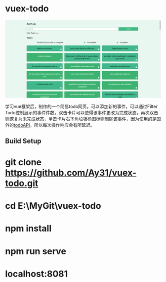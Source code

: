 # vuex-todo


![](https://github.com/Ay31/hello-world/blob/master/img/vuex-todo/01.PNG)

学习vue框架后，制作的一个简易todo网页，可以添加新的事件，可以通过Filter Todo控制展示的事件件数，双击卡片可以使得该事件更改为完成状态，再次双击则恢复为未完成状态，单击卡片右下角垃圾桶图标则删除该事件，因为使用的是国外的[todoAPI](http://jsonplaceholder.typicode.com/todos)，所以每次操作响应会有所延迟。

## Build Setup

# git clone https://github.com/Ay31/vuex-todo.git
# cd E:\MyGit\vuex-todo
# npm install
# npm run serve
# localhost:8081
